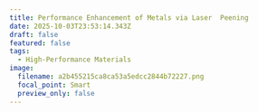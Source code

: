 ```yaml
---
title: Performance Enhancement of Metals via Laser  Peening
date: 2025-10-03T23:53:14.343Z
draft: false
featured: false
tags:
  - High-Performance Materials
image:
  filename: a2b455215ca8ca53a5edcc2844b72227.png
  focal_point: Smart
  preview_only: false
---
```

